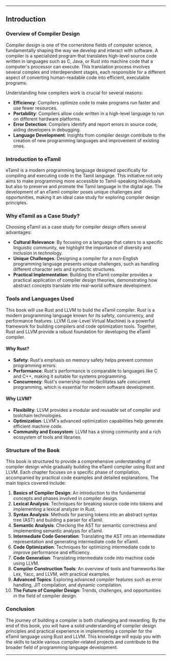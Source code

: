 
---

## Introduction

### Overview of Compiler Design

Compiler design is one of the cornerstone fields of computer science, fundamentally shaping the way we develop and interact with software. A compiler is a specialized program that translates high-level source code written in languages such as C, Java, or Rust into machine code that a computer's processor can execute. This translation process involves several complex and interdependent stages, each responsible for a different aspect of converting human-readable code into efficient, executable programs.

Understanding how compilers work is crucial for several reasons:

- **Efficiency**: Compilers optimize code to make programs run faster and use fewer resources.
- **Portability**: Compilers allow code written in a high-level language to run on different hardware platforms.
- **Error Detection**: Compilers identify and report errors in source code, aiding developers in debugging.
- **Language Development**: Insights from compiler design contribute to the creation of new programming languages and improvement of existing ones.

### Introduction to eTamil

eTamil is a modern programming language designed specifically for compiling and executing code in the Tamil language. This initiative not only aims to make programming more accessible to Tamil-speaking individuals but also to preserve and promote the Tamil language in the digital age. The development of an eTamil compiler poses unique challenges and opportunities, making it an ideal case study for exploring compiler design principles.

### Why eTamil as a Case Study?

Choosing eTamil as a case study for compiler design offers several advantages:

- **Cultural Relevance**: By focusing on a language that caters to a specific linguistic community, we highlight the importance of diversity and inclusion in technology.
- **Unique Challenges**: Designing a compiler for a non-English programming language presents unique challenges, such as handling different character sets and syntactic structures.
- **Practical Implementation**: Building the eTamil compiler provides a practical application of compiler design theories, demonstrating how abstract concepts translate into real-world software development.

### Tools and Languages Used

This book will use Rust and LLVM to build the eTamil compiler. Rust is a modern programming language known for its safety, concurrency, and performance features. LLVM (Low-Level Virtual Machine) is a powerful framework for building compilers and code optimization tools. Together, Rust and LLVM provide a robust foundation for developing the eTamil compiler.

#### Why Rust?

- **Safety**: Rust's emphasis on memory safety helps prevent common programming errors.
- **Performance**: Rust's performance is comparable to languages like C and C++, making it suitable for systems programming.
- **Concurrency**: Rust's ownership model facilitates safe concurrent programming, which is essential for modern software development.

#### Why LLVM?

- **Flexibility**: LLVM provides a modular and reusable set of compiler and toolchain technologies.
- **Optimization**: LLVM's advanced optimization capabilities help generate efficient machine code.
- **Community and Ecosystem**: LLVM has a strong community and a rich ecosystem of tools and libraries.

### Structure of the Book

This book is structured to provide a comprehensive understanding of compiler design while gradually building the eTamil compiler using Rust and LLVM. Each chapter focuses on a specific phase of compilation, accompanied by practical code examples and detailed explanations. The main topics covered include:

1. **Basics of Compiler Design**: An introduction to the fundamental concepts and phases involved in compiler design.
2. **Lexical Analysis**: Techniques for breaking source code into tokens and implementing a lexical analyzer in Rust.
3. **Syntax Analysis**: Methods for parsing tokens into an abstract syntax tree (AST) and building a parser for eTamil.
4. **Semantic Analysis**: Checking the AST for semantic correctness and implementing semantic analysis for eTamil.
5. **Intermediate Code Generation**: Translating the AST into an intermediate representation and generating intermediate code for eTamil.
6. **Code Optimization**: Techniques for optimizing intermediate code to improve performance and efficiency.
7. **Code Generation**: Translating intermediate code into machine code using LLVM.
8. **Compiler Construction Tools**: An overview of tools and frameworks like Lex, Yacc, and LLVM, with practical examples.
9. **Advanced Topics**: Exploring advanced compiler features such as error handling, JIT compilation, and dynamic compilation.
10. **The Future of Compiler Design**: Trends, challenges, and opportunities in the field of compiler design.

### Conclusion

The journey of building a compiler is both challenging and rewarding. By the end of this book, you will have a solid understanding of compiler design principles and practical experience in implementing a compiler for the eTamil language using Rust and LLVM. This knowledge will equip you with the skills to tackle various compiler-related projects and contribute to the broader field of programming language development.

---
